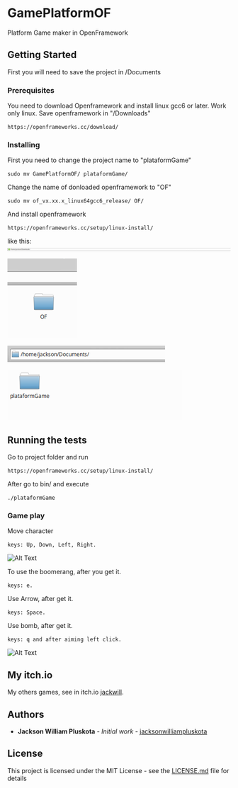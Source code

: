 # GamePlatformOF

Platform Game maker in OpenFramework

## Getting Started

First you will need to save the project in /Documents

### Prerequisites

You need to download Openframework and install linux gcc6 or later. Work only linux. Save openframework in "/Downloads"

```
https://openframeworks.cc/download/

```


### Installing

First you need to change the project name to "plataformGame"

```
sudo mv GamePlatformOF/ plataformGame/
```

Change the name of donloaded openframework to "OF"

```
sudo mv of_vx.xx.x_linux64gcc6_release/ OF/
```

And install openframework

```
https://openframeworks.cc/setup/linux-install/

```
like this:
![](imgMD/img1.png)

![](imgMD/img2.png)

![](imgMD/img3.png)

![](imgMD/img4.png)


## Running the tests

Go to project folder and run

```
https://openframeworks.cc/setup/linux-install/

```
After go to bin/ and execute

```
./plataformGame
```

### Game play

Move character

```
keys: Up, Down, Left, Right.
```

![Alt Text](https://media.giphy.com/media/jP4bEFKJ9QSnoL2cDG/giphy.gif)

To use the boomerang, after you get it.

```
keys: e.
```

Use Arrow, after get it.

```
keys: Space.
```

Use bomb, after get it.

```
keys: q and after aiming left click.
```

![Alt Text](https://media.giphy.com/media/QYkED1DSKGcRbH4ONL/giphy.gif)


## My itch.io

My others games, see in itch.io [jackwill](https://jackwill.itch.io/).

## Authors

* **Jackson William Pluskota** - *Initial work* - [jacksonwilliampluskota](https://github.com/jacksonwilliampluskota)


## License

This project is licensed under the MIT License - see the [LICENSE.md](https://jack.mit-license.org/) file for details


